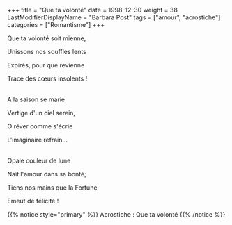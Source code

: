 +++
title = "Que ta volonté"
date = 1998-12-30
weight = 38
LastModifierDisplayName = "Barbara Post"
tags = ["amour", "acrostiche"]
categories = ["Romantisme"]
+++

Que ta volonté soit mienne,

Unissons nos souffles lents

Expirés, pour que revienne

Trace des cœurs insolents !

 \
A la saison se marie

Vertige d'un ciel serein,

O rêver comme s'écrie

L'imaginaire refrain...

 \
Opale couleur de lune

Naît l'amour dans sa bonté;

Tiens nos mains que la Fortune

Emeut de félicité !

{{% notice style="primary" %}}
Acrostiche : Que ta volonté
{{% /notice %}}

